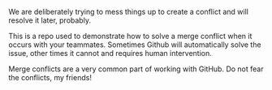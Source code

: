 We are deliberately trying to mess things up to create a conflict and will resolve it later, probably.

This is a repo used to demonstrate how to solve a merge conflict when it occurs with your teammates. Sometimes Github will automatically solve the issue, other times it cannot and requires human intervention.

Merge conflicts are a very common part of working with GitHub. Do not fear the conflicts, my friends!